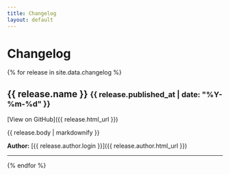 ```yaml
---
title: Changelog
layout: default
---
```


# Changelog

{% for release in site.data.changelog %}
## {{ release.name }} <small>{{ release.published_at | date: "%Y-%m-%d" }}</small>
[View on GitHub]({{ release.html_url }})

{{ release.body | markdownify }}

**Author:** [{{ release.author.login }}]({{ release.author.html_url }})

---
{% endfor %}